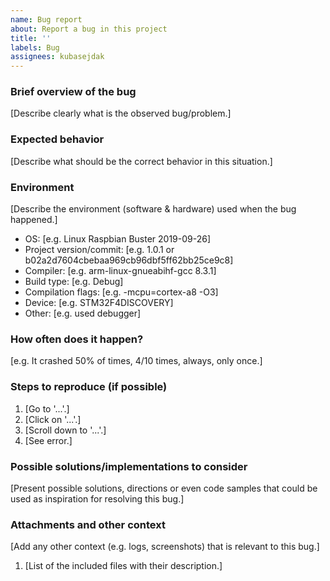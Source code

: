 ```yaml
---
name: Bug report
about: Report a bug in this project
title: ''
labels: Bug
assignees: kubasejdak
---
```


### Brief overview of the bug
[Describe clearly what is the observed bug/problem.]

### Expected behavior
[Describe what should be the correct behavior in this situation.]

### Environment
[Describe the environment (software & hardware) used when the bug happened.]
 
 - OS: [e.g. Linux Raspbian Buster 2019-09-26]
 - Project version/commit: [e.g. 1.0.1 or b02a2d7604cbebaa969cb96dbf5ff62bb25ce9c8]
 - Compiler: [e.g. arm-linux-gnueabihf-gcc 8.3.1]
 - Build type: [e.g. Debug]
 - Compilation flags: [e.g. -mcpu=cortex-a8 -O3]
 - Device: [e.g. STM32F4DISCOVERY]
 - Other: [e.g. used debugger]

### How often does it happen?
[e.g. It crashed 50% of times, 4/10 times, always, only once.]

### Steps to reproduce (if possible)

1. [Go to '...'.]
2. [Click on '...'.]
3. [Scroll down to '...'.]
4. [See error.]

### Possible solutions/implementations to consider
[Present possible solutions, directions or even code samples that could be used as inspiration for resolving this bug.]

### Attachments and other context
[Add any other context (e.g. logs, screenshots) that is relevant to this bug.]

1. [List of the included files with their description.]
